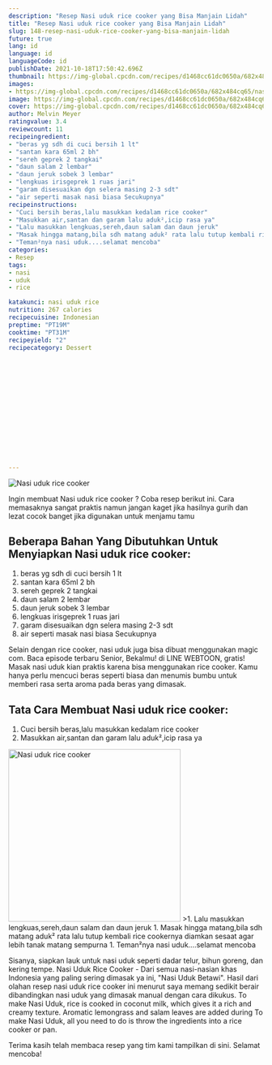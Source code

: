 ```yaml
---
description: "Resep Nasi uduk rice cooker yang Bisa Manjain Lidah"
title: "Resep Nasi uduk rice cooker yang Bisa Manjain Lidah"
slug: 148-resep-nasi-uduk-rice-cooker-yang-bisa-manjain-lidah
future: true
lang: id
language: id
languageCode: id
publishDate: 2021-10-18T17:50:42.696Z 
thumbnail: https://img-global.cpcdn.com/recipes/d1468cc61dc0650a/682x484cq65/nasi-uduk-rice-cooker-foto-resep-utama.webp
images:
- https://img-global.cpcdn.com/recipes/d1468cc61dc0650a/682x484cq65/nasi-uduk-rice-cooker-foto-resep-utama.webp
image: https://img-global.cpcdn.com/recipes/d1468cc61dc0650a/682x484cq65/nasi-uduk-rice-cooker-foto-resep-utama.webp
cover: https://img-global.cpcdn.com/recipes/d1468cc61dc0650a/682x484cq65/nasi-uduk-rice-cooker-foto-resep-utama.webp
author: Melvin Meyer
ratingvalue: 3.4
reviewcount: 11
recipeingredient:
- "beras yg sdh di cuci bersih 1 lt"
- "santan kara 65ml 2 bh"
- "sereh geprek 2 tangkai"
- "daun salam 2 lembar"
- "daun jeruk sobek 3 lembar"
- "lengkuas irisgeprek 1 ruas jari"
- "garam disesuaikan dgn selera masing 2-3 sdt"
- "air seperti masak nasi biasa Secukupnya"
recipeinstructions:
- "Cuci bersih beras,lalu masukkan kedalam rice cooker"
- "Masukkan air,santan dan garam lalu aduk²,icip rasa ya"
- "Lalu masukkan lengkuas,sereh,daun salam dan daun jeruk"
- "Masak hingga matang,bila sdh matang aduk² rata lalu tutup kembali rice cookernya diamkan sesaat agar lebih tanak matang sempurna"
- "Teman²nya nasi uduk....selamat mencoba"
categories:
- Resep
tags:
- nasi
- uduk
- rice

katakunci: nasi uduk rice 
nutrition: 267 calories
recipecuisine: Indonesian
preptime: "PT19M"
cooktime: "PT31M"
recipeyield: "2"
recipecategory: Dessert


     
    
    
    
    
    
    
    
    
    
    
      
    
---
```



![Nasi uduk rice cooker](https://img-global.cpcdn.com/recipes/d1468cc61dc0650a/682x484cq65/nasi-uduk-rice-cooker-foto-resep-utama.webp)

Ingin membuat Nasi uduk rice cooker ? Coba resep berikut ini. Cara memasaknya sangat praktis namun jangan kaget jika hasilnya gurih dan lezat cocok banget jika digunakan untuk menjamu tamu

<!--inarticleads1-->

## Beberapa Bahan Yang Dibutuhkan Untuk Menyiapkan Nasi uduk rice cooker:

1. beras yg sdh di cuci bersih 1 lt
1. santan kara 65ml 2 bh
1. sereh geprek 2 tangkai
1. daun salam 2 lembar
1. daun jeruk sobek 3 lembar
1. lengkuas irisgeprek 1 ruas jari
1. garam disesuaikan dgn selera masing 2-3 sdt
1. air seperti masak nasi biasa Secukupnya

Selain dengan rice cooker, nasi uduk juga bisa dibuat menggunakan magic com. Baca episode terbaru Senior, Bekalmu! di LINE WEBTOON, gratis! Masak nasi uduk kian praktis karena bisa menggunakan rice cooker. Kamu hanya perlu mencuci beras seperti biasa dan menumis bumbu untuk memberi rasa serta aroma pada beras yang dimasak. 

<!--inarticleads2-->

## Tata Cara Membuat Nasi uduk rice cooker:

1. Cuci bersih beras,lalu masukkan kedalam rice cooker
1. Masukkan air,santan dan garam lalu aduk²,icip rasa ya
<img class="lazyload" data-src="https://img-global.cpcdn.com/steps/208c7f95bff20cf4/160x128cq70/nasi-uduk-rice-cooker-langkah-memasak-2-foto.webp" alt="Nasi uduk rice cooker" width="340" height="340">
>1. Lalu masukkan lengkuas,sereh,daun salam dan daun jeruk
1. Masak hingga matang,bila sdh matang aduk² rata lalu tutup kembali rice cookernya diamkan sesaat agar lebih tanak matang sempurna
1. Teman²nya nasi uduk....selamat mencoba


Sisanya, siapkan lauk untuk nasi uduk seperti dadar telur, bihun goreng, dan kering tempe. Nasi Uduk Rice Cooker - Dari semua nasi-nasian khas Indonesia yang paling sering dimasak ya ini, &#34;Nasi Uduk Betawi&#34;. Hasil dari olahan resep nasi uduk rice cooker ini menurut saya memang sedikit berair dibandingkan nasi uduk yang dimasak manual dengan cara dikukus. To make Nasi Uduk, rice is cooked in coconut milk, which gives it a rich and creamy texture. Aromatic lemongrass and salam leaves are added during To make Nasi Uduk, all you need to do is throw the ingredients into a rice cooker or pan. 

Terima kasih telah membaca resep yang tim kami tampilkan di sini. Selamat mencoba!
